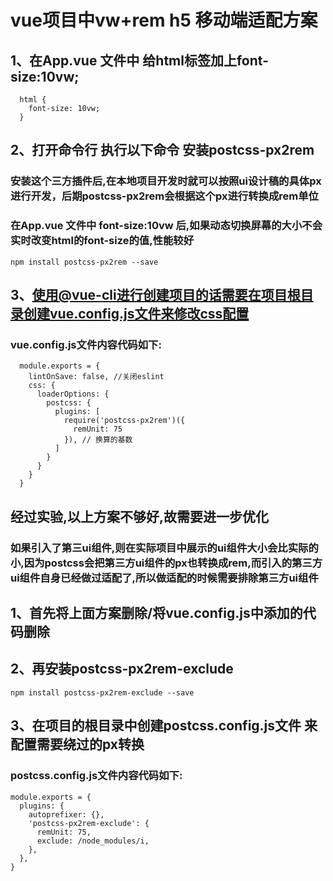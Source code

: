 #  vue项目中vw+rem h5 移动端适配方案

## 1、在App.vue 文件中 给html标签加上font-size:10vw;
```
  html {
    font-size: 10vw;
  }
```

## 2、打开命令行 执行以下命令 安装postcss-px2rem

### 安装这个三方插件后,在本地项目开发时就可以按照ui设计稿的具体px进行开发，后期postcss-px2rem会根据这个px进行转换成rem单位
### 在App.vue 文件中 font-size:10vw 后,如果动态切换屏幕的大小不会实时改变html的font-size的值,性能较好

```
npm install postcss-px2rem --save
```

## 3、使用@vue-cli进行创建项目的话需要在项目根目录创建vue.config.js文件来修改css配置

### vue.config.js文件内容代码如下:
```
  module.exports = {
    lintOnSave: false, //关闭eslint
    css: {
      loaderOptions: {
        postcss: {
          plugins: [
            require('postcss-px2rem')({
              remUnit: 75
            }), // 换算的基数
          ]
        }
      }
    }
  }
```


## 经过实验,以上方案不够好,故需要进一步优化
### 如果引入了第三ui组件,则在实际项目中展示的ui组件大小会比实际的小,因为postcss会把第三方ui组件的px也转换成rem,而引入的第三方ui组件自身已经做过适配了,所以做适配的时候需要排除第三方ui组件

## 1、首先将上面方案删除/将vue.config.js中添加的代码删除
## 2、再安装postcss-px2rem-exclude 
```
npm install postcss-px2rem-exclude --save
```
## 3、在项目的根目录中创建postcss.config.js文件 来配置需要绕过的px转换
### postcss.config.js文件内容代码如下:
```
module.exports = {
  plugins: {
    autoprefixer: {},
    'postcss-px2rem-exclude': {
      remUnit: 75,
      exclude: /node_modules/i,
    },
  },
}

```